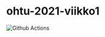 # ohtu-2021-viikko1

![Github Actions](https://github.com/mazaalto/ohtu-2021-viikko1/workflows/Java%20CI%20with%20Gradle/badge.svg)